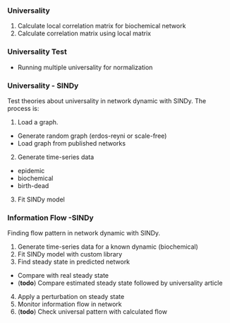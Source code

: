 ### Universality
1. Calculate local correlation matrix for biochemical network
2. Calculate correlation matrix using local matrix

### Universality Test
- Running multiple universality for normalization

### Universality - SINDy
Test theories about universality in network dynamic with SINDy. The process is:
1. Load a graph.
  - Generate random graph (erdos-reyni or scale-free)
  - Load graph from published networks
2. Generate time-series data
  - epidemic
  - biochemical
  - birth-dead
3. Fit SINDy model

### Information Flow -SINDy
Finding flow pattern in network dynamic with SINDy.
1. Generate time-series data for a known dynamic (biochemical)
2. Fit SINDy model with custom library
3. Find steady state in predicted network
  - Compare with real steady state
  - (**todo**) Compare estimated steady state followed by universality article
4. Apply a perturbation on steady state
5. Monitor information flow in network
6. (**todo**) Check universal pattern with calculated flow
